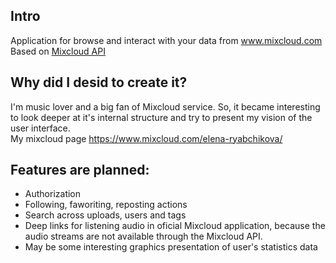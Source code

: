 ## Intro
Application for browse and interact with your data from www.mixcloud.com  
Based on [Mixcloud API](https://www.mixcloud.com/developers/)

## Why did I desid to create it?
I'm music lover and a big fan of Mixcloud service. So, it became interesting to look deeper at it's internal structure and try to present my vision of the user interface.  
My mixcloud page https://www.mixcloud.com/elena-ryabchikova/

## Features are planned:
- Authorization
- Following, faworiting, reposting actions
- Search across uploads, users and tags
- Deep links for listening audio in oficial Mixcloud application, because the audio streams are not available through the Mixcloud API.
- May be some interesting graphics presentation of user's statistics data
